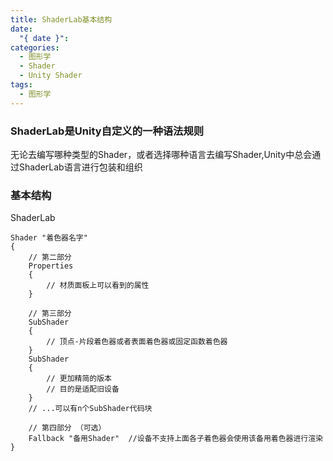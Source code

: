 ```yaml
---
title: ShaderLab基本结构
date:
  "{ date }": 
categories:
  - 图形学
  - Shader
  - Unity Shader
tags:
  - 图形学
---
```

### ShaderLab是Unity自定义的一种语法规则
无论去编写哪种类型的Shader，或者选择哪种语言去编写Shader,Unity中总会通过ShaderLab语言进行包装和组织

### 基本结构
ShaderLab
```shader
Shader "着色器名字"
{
	// 第二部分
	Properties
	{
		// 材质面板上可以看到的属性
	}

	// 第三部分
	SubShader
	{
		// 顶点-片段着色器或者表面着色器或固定函数着色器
	}
	SubShader
	{
		// 更加精简的版本
		// 目的是适配旧设备
	}
	// ...可以有n个SubShader代码块
	
	// 第四部分 （可选）
	Fallback "备用Shader"  //设备不支持上面各子着色器会使用该备用着色器进行渲染
}

```